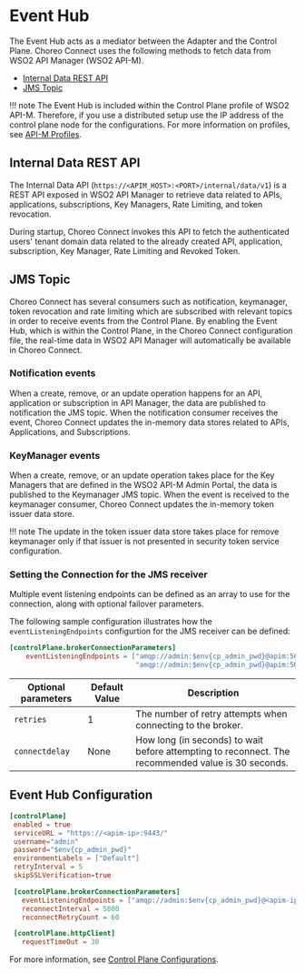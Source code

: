 # Event Hub

The Event Hub acts as a mediator between the Adapter and the Control Plane. Choreo Connect uses the following methods to fetch data from WSO2 API Manager (WSO2 API-M).

- [Internal Data REST API](#internal-data-rest-api)
- [JMS Topic](#jms-topic)

!!! note
    The Event Hub is included within the Control Plane profile of WSO2 API-M. Therefore, if you use a distributed setup use the IP address of the control plane node for the configurations. For more information on profiles, see [API-M Profiles]({{base_path}}/install-and-setup/setup/distributed-deployment/product-profiles).

## Internal Data REST API

The Internal Data API (`https://<APIM_HOST>:<PORT>/internal/data/v1`) is a REST API exposed in WSO2 API Manager to retrieve data related to APIs, applications, subscriptions, Key Managers, Rate Limiting, and token revocation.

During startup, Choreo Connect invokes this API to fetch the authenticated users' tenant domain data related to the already created API, application, subscription, Key Manager, Rate Limiting and Revoked Token.

## JMS Topic

Choreo Connect has several consumers such as notification, keymanager, token revocation and rate limiting which are subscribed with relevant topics in order to receive events from the Control Plane. By enabling the Event Hub, which is within the Control Plane, in the Choreo Connect configuration file, the real-time data in WSO2 API Manager will automatically be available in Choreo Connect.

### Notification events

When a create, remove, or an update operation happens for an API, application or subscription in API Manager, the data are published to notification the JMS topic. When the notification consumer receives the event, Choreo Connect updates the in-memory data stores related to APIs, Applications, and Subscriptions.

### KeyManager events

When a create, remove, or an update operation takes place for the Key Managers that are defined in the WSO2 API-M Admin Portal, the data is published to the Keymanager JMS topic. When the event is received to the keymanager consumer, Choreo Connect updates the in-memory token issuer data store. 

!!! note
    The update in the token issuer data store takes place for remove keymanager only if that issuer is not presented in security token service configuration.

### Setting the Connection for the JMS receiver

Multiple event listening endpoints can be defined as an array to use for the connection, along with optional failover parameters. 

The following sample configuration illustrates how the `eventListeningEndpoints` configurtion for the JMS receiver can be defined:

```toml
[controlPlane.brokerConnectionParameters]
    eventListeningEndpoints = ["amqp://admin:$env{cp_admin_pwd}@apim:5672?retries='10'&connectdelay='30'",
                               "amqp://admin:$env{cp_admin_pwd}@apim:5673?retries='20'&connectdelay='30'"]
```

| **Optional parameters** | **Default Value** | **Description** |
|-----------|-----------|----------|
| `retries`  | 1 | The number of retry attempts when connecting to the broker. |
| `connectdelay`  | None | How long (in seconds) to wait before attempting to reconnect. The recommended value is 30 seconds. |


## Event Hub Configuration

 ``` toml
 [controlPlane]
  enabled = true
  serviceURL = "https://<apim-ip>:9443/"
  username="admin"
  password="$env{cp_admin_pwd}"
  environmentLabels = ["Default"]
  retryInterval = 5
  skipSSLVerification=true

  [controlPlane.brokerConnectionParameters]
    eventListeningEndpoints = ["amqp://admin:$env{cp_admin_pwd}@<apim-ip>:5672?retries='10'&connectdelay='30'"]
    reconnectInterval = 5000
    reconnectRetryCount = 60

  [controlPlane.httpClient]
    requestTimeOut = 30
 ``` 

For more information, see [Control Plane Configurations]({{base_path}}/deploy-and-publish/deploy-on-gateway/choreo-connect/configurations/control-plane-configurations/).
